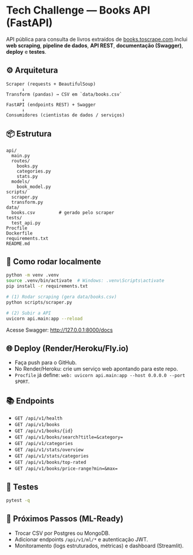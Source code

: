 # Tech Challenge — Books API (FastAPI)

API pública para consulta de livros extraídos de [books.toscrape.com](https://books.toscrape.com/).Inclui **web scraping**, **pipeline de dados**, **API REST**, **documentação (Swagger)**, **deploy** e **testes**.

## ⚙️ Arquitetura

```
Scraper (requests + BeautifulSoup)
      ↓
Transform (pandas) → CSV em `data/books.csv`
      ↓
FastAPI (endpoints REST) + Swagger
      ↓
Consumidores (cientistas de dados / serviços)
```

## 📦 Estrutura

```
api/
  main.py
  routes/
    books.py
    categories.py
    stats.py
  models/
    book_model.py
scripts/
  scraper.py
  transform.py
data/
  books.csv         # gerado pelo scraper
tests/
  test_api.py
Procfile
Dockerfile
requirements.txt
README.md
```

## 🚀 Como rodar localmente

```bash
python -m venv .venv
source .venv/bin/activate  # Windows: .venv\Scripts\activate
pip install -r requirements.txt

# (1) Rodar scraping (gera data/books.csv)
python scripts/scraper.py

# (2) Subir a API
uvicorn api.main:app --reload
```

Acesse Swagger: http://127.0.0.1:8000/docs

## 🌐 Deploy (Render/Heroku/Fly.io)

- Faça push para o GitHub.
- No Render/Heroku: crie um serviço web apontando para este repo.
- `Procfile` já define: `web: uvicorn api.main:app --host 0.0.0.0 --port $PORT`.

## 📚 Endpoints

- `GET /api/v1/health`
- `GET /api/v1/books`
- `GET /api/v1/books/{id}`
- `GET /api/v1/books/search?title=&category=`
- `GET /api/v1/categories`
- `GET /api/v1/stats/overview`
- `GET /api/v1/stats/categories`
- `GET /api/v1/books/top-rated`
- `GET /api/v1/books/price-range?min=&max=`

## 🧪 Testes

```bash
pytest -q
```

## 🔮 Próximos Passos (ML-Ready)

- Trocar CSV por Postgres ou MongoDB.
- Adicionar endpoints `/api/v1/ml/*` e autenticação JWT.
- Monitoramento (logs estruturados, métricas) e dashboard (Streamlit).
